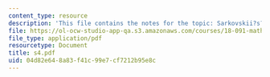 ```yaml
---
content_type: resource
description: 'This file contains the notes for the topic: Sarkovskii?s?Theorem?and?its?Converse.'
file: https://ol-ocw-studio-app-qa.s3.amazonaws.com/courses/18-091-mathematical-exposition-spring-2005/04d82e648a83f41c99e7cf7212b95e8c_s4.pdf
file_type: application/pdf
resourcetype: Document
title: s4.pdf
uid: 04d82e64-8a83-f41c-99e7-cf7212b95e8c
---
```

